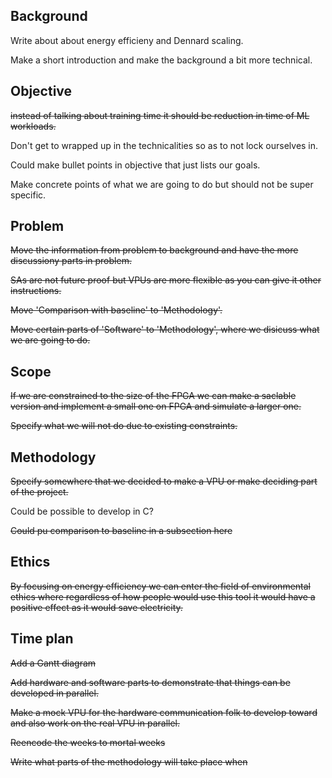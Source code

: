 ## Background
Write about about energy efficieny and Dennard scaling.

Make a short introduction and make the background a bit more technical.

## Objective
~~instead of talking about training time it should be reduction in time of ML workloads.~~

Don't get to wrapped up in the technicalities so as to not lock ourselves in.

Could make bullet points in objective that just lists our goals.

Make concrete points of what we are going to do but should not be super specific.

## Problem
~~Move the information from problem to background and have the more discussiony parts in problem.~~

~~SAs are not future proof but VPUs are more flexible as you can give it other instructions.~~

~~Move 'Comparison with baseline' to 'Methodology'.~~

~~Move certain parts of 'Software' to 'Methodology', where we disicuss what we are going to do.~~

## Scope
~~If we are constrained to the size of the FPGA we can make a saclable version and implement a small one on FPGA and simulate a larger one.~~

~~Specify what we will not do due to existing constraints.~~

## Methodology

~~Specify somewhere that we decided to make a VPU or make deciding part of the project.~~

Could be possible to develop in C?

~~Could pu comparison to baseline in a subsection here~~

## Ethics

~~By focusing on energy efficiency we can enter the field of environmental ethics where regardless of how people would use this tool it would have a positive effect as it would save electricity.~~

## Time plan
~~Add a Gantt diagram~~

~~Add hardware and software parts to demonstrate that things can be developed in parallel.~~

~~Make a mock VPU for the hardware communication folk to develop toward and also work on the real VPU in parallel.~~

~~Reencode the weeks to mortal weeks~~

~~Write what parts of the methodology will take place when~~
